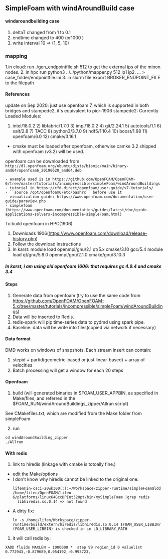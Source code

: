 ## SimpleFoam with windAroundBuild case
#### windaroundbuilding case
1. deltaT changed from 1 to 0.1
2. endtime changed to 400 (or1000 )
3. write interval 10 => (1, 5, 10)

### mapping
1.in cloud: run ./gen_endpointfile.sh 512 to get the external ips of the minon nodes.
2. in hpc run python3 ../../python/mapper.py 512 ip1 ip2. ... > case_folder/endpointfile.ini
3. in slurm file export BROKER_ENDPOINT_FILE to the filepath


#### References
update on Sep 2020: just use openfoam 7, which is supported in both bridges and stampede2, it's equivalent to pior-1906
stampede2: Currently Loaded Modules:
  1) intel/18.0.2   2) libfabric/1.7.0   3) impi/18.0.2   4) git/2.24.1   5) autotools/1.1   6) xalt/2.8   7) TACC   8) python3/3.7.0   9) hdf5/1.10.4  10) boost/1.68  11) openfoam/6.0  12) cmake/3.16.1
- cmake must be loaded after openfoam, otherwise camke 3.2 shipped with openfoam (v3.2)  will be used.

openfoam can be downloaded from ``http://dl.openfoam.org/ubuntu/dists/bionic/main/binary-amd64/openfoam6_20190620_amd64.deb``

    - example used is in https://github.com/OpenFOAM/OpenFOAM-6/tree/master/tutorials/incompressible/simpleFoam/windAroundBuildings
    - tutorial in https://cfd.direct/openfoam/user-guide/v7-tutorials/
    - ``source /opt/openfoam6/etc/bashrc`` before use it
    - visualization guide: https://www.openfoam.com/documentation/user-guide/paraview.php
    - simplefoam (https://www.openfoam.com/documentation/guides/latest/doc/guide-applications-solvers-incompressible-simpleFoam.html)


To build openfoam in HPC(1906)
1. Downloads 1906(https://www.openfoam.com/download/release-history.php)
2. Follow the download instructions
3. In karst:
  module load openmpi/gnu/2.1 qt/5.x cmake/3.10 gcc/5.4
  module load qt/gnu/5.8.0  openmpi/gnu/2.1.0 cmake/gnu/3.10.3

##### In karst, i am using old openfoam 1606: that requires gc 4.9.4 and cmake 3.4

#### Steps
1. Generate data from openfoam (try to use the same code from https://github.com/OpenFOAM/OpenFOAM-5.x/tree/master/tutorials/incompressible/simpleFoam/windAroundBuildings)
2. Data will be inserted to Redis.
3. redis-spark will pip time-series data to pydmd using spark pipe.
4. Baseline: data will be write into files(copied via network if necessary)

#### Data format

DMD works on windows of snapshots. Each stream insert can contain:
1. stepid + partid(geometric-based or just linear-based) + array of velocities
2. Batch processing will get a window for each 20 steps

#### Openfoam
1. build  (will generated binaries in $FOAM_USER_APPBIN, as specified in Make/files, and referred in the $FOAM_RUN/windAroundBuildings_zipper/Allrun script)

See CMakefiles.txt, which are modified from the Make folder from simpleFoam

2. run
```
cd windAroundBuilding_zipper
./Allrun
```

#### With redis
1. link to hiredis (linkage with cmake is totoally fine.)
  - edit the Make/options
  - I don't know why hiredis cannot be linked to the original one:
      ```
      lifen@in-csci-20wk300(:):~/Workspace/zipper-runtime/simpleFoam$ldd /home/lifen/OpenFOAM/lifen-6/platforms/linux64GccDPInt32Opt/bin/mySimpleFoam |grep redis
        libhiredis.so.0.14 => not found
      ```
  - A dirty fix:
      ```
      ln -s /home/lifen/Workspace/zipper-runtime/build/extern/hiredis/libhiredis.so.0.14 $FOAM_USER_LIBBIN/ (FOAM_USER_LIBBIN) is checked in in LD_LIBRARY_PATH
      ```

1. it will call redis by:
```
XADD fluids MAXLEN ~ 1000000 *  step 99 region_id 0 valuelist 0.772943,-0.879689,0.954192,-0.993723,
```
